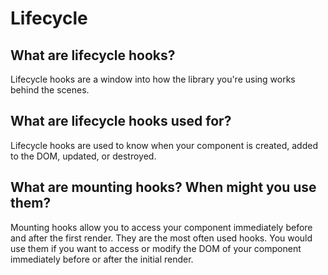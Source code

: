 # Lifecycle

## What are lifecycle hooks?
Lifecycle hooks are a window into how the library you're using works behind the scenes.

## What are lifecycle hooks used for?
Lifecycle hooks are used to know when your component is created, added to the DOM, updated, or destroyed.

## What are mounting hooks? When might you use them?
Mounting hooks allow you to access your component immediately before and after the first render. 
They are the most often used hooks. You would use them if you want to access or modify the DOM of your component immediately before or after the initial render. 